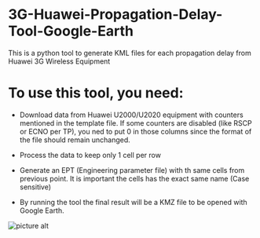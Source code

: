# 3G-Huawei-Propagation-Delay-Tool-Google-Earth
This is a python tool to generate KML files for each propagation delay from Huawei 3G Wireless Equipment


# To use this tool, you need: #

* Download data from Huawei U2000/U2020 equipment with counters mentioned in the template file. If some counters are disabled (like RSCP or ECNO per TP), you ned to put 0 in those columns since the format of the file should remain unchanged.

* Process the data to keep only 1 cell per row

* Generate an EPT (Engineering parameter file) with th same cells from previous point. It is important the cells has the exact same name (Case sensitive)

* By running the tool the final result will be a KMZ file to be opened with Google Earth.

![picture alt](https://github.com/joch182/3G-Huawei-Propagation-Delay-Tool-Google-Earth/blob/master/assets/picture.jpg "3G Propagation Delay")
